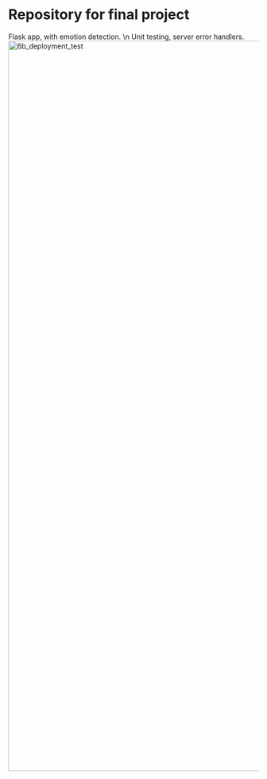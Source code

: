 # Repository for final project
Flask app, with emotion detection. \n
Unit testing, server error handlers.
<img width="1470" alt="6b_deployment_test" src="https://github.com/user-attachments/assets/e6856ed9-69f8-41ce-9a9b-e2d70cf83473" />
